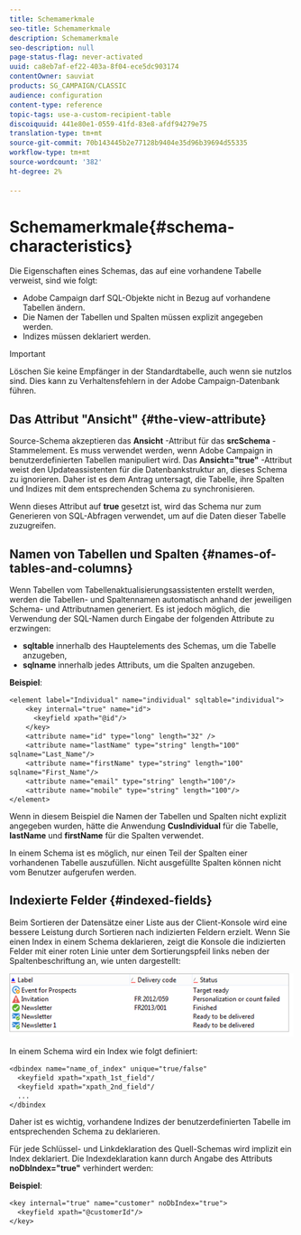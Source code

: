 ```yaml
---
title: Schemamerkmale
seo-title: Schemamerkmale
description: Schemamerkmale
seo-description: null
page-status-flag: never-activated
uuid: ca8eb7af-ef22-403a-8f04-ece5dc903174
contentOwner: sauviat
products: SG_CAMPAIGN/CLASSIC
audience: configuration
content-type: reference
topic-tags: use-a-custom-recipient-table
discoiquuid: 441e80e1-0559-41fd-83e8-afdf94279e75
translation-type: tm+mt
source-git-commit: 70b143445b2e77128b9404e35d96b39694d55335
workflow-type: tm+mt
source-wordcount: '382'
ht-degree: 2%

---
```



# Schemamerkmale{#schema-characteristics}

Die Eigenschaften eines Schemas, das auf eine vorhandene Tabelle verweist, sind wie folgt:

* Adobe Campaign darf SQL-Objekte nicht in Bezug auf vorhandene Tabellen ändern.
* Die Namen der Tabellen und Spalten müssen explizit angegeben werden.
* Indizes müssen deklariert werden.

>[!IMPORTANT]
>
>Löschen Sie keine Empfänger in der Standardtabelle, auch wenn sie nutzlos sind. Dies kann zu Verhaltensfehlern in der Adobe Campaign-Datenbank führen.

## Das Attribut &quot;Ansicht&quot; {#the-view-attribute}

Source-Schema akzeptieren das **Ansicht** -Attribut für das **srcSchema** -Stammelement. Es muss verwendet werden, wenn Adobe Campaign in benutzerdefinierten Tabellen manipuliert wird. Das **Ansicht=&quot;true&quot;** -Attribut weist den Updateassistenten für die Datenbankstruktur an, dieses Schema zu ignorieren. Daher ist es dem Antrag untersagt, die Tabelle, ihre Spalten und Indizes mit dem entsprechenden Schema zu synchronisieren.

Wenn dieses Attribut auf **true** gesetzt ist, wird das Schema nur zum Generieren von SQL-Abfragen verwendet, um auf die Daten dieser Tabelle zuzugreifen.

## Namen von Tabellen und Spalten {#names-of-tables-and-columns}

Wenn Tabellen vom Tabellenaktualisierungsassistenten erstellt werden, werden die Tabellen- und Spaltennamen automatisch anhand der jeweiligen Schema- und Attributnamen generiert. Es ist jedoch möglich, die Verwendung der SQL-Namen durch Eingabe der folgenden Attribute zu erzwingen:

* **sqltable** innerhalb des Hauptelements des Schemas, um die Tabelle anzugeben,
* **sqlname** innerhalb jedes Attributs, um die Spalten anzugeben.

**Beispiel**:

```
<element label="Individual" name="individual" sqltable="individual">
    <key internal="true" name="id">
      <keyfield xpath="@id"/>
    </key> 
    <attribute name="id" type="long" length="32" />
    <attribute name="lastName" type="string" length="100" sqlname="Last_Name"/>
    <attribute name="firstName" type="string" length="100" sqlname="First_Name"/>
    <attribute name="email" type="string" length="100"/>
    <attribute name="mobile" type="string" length="100"/>
</element>
```

Wenn in diesem Beispiel die Namen der Tabellen und Spalten nicht explizit angegeben wurden, hätte die Anwendung **CusIndividual** für die Tabelle, **lastName** und **firstName** für die Spalten verwendet.

In einem Schema ist es möglich, nur einen Teil der Spalten einer vorhandenen Tabelle auszufüllen. Nicht ausgefüllte Spalten können nicht vom Benutzer aufgerufen werden.

## Indexierte Felder {#indexed-fields}

Beim Sortieren der Datensätze einer Liste aus der Client-Konsole wird eine bessere Leistung durch Sortieren nach indizierten Feldern erzielt. Wenn Sie einen Index in einem Schema deklarieren, zeigt die Konsole die indizierten Felder mit einer roten Linie unter dem Sortierungspfeil links neben der Spaltenbeschriftung an, wie unten dargestellt:

![](assets/s_ncs_integration_mapping_index.png)

In einem Schema wird ein Index wie folgt definiert:

```
<dbindex name="name_of_index" unique="true/false"
  <keyfield xpath="xpath_1st_field"/
  <keyfield xpath="xpath_2nd_field"/
  ...
</dbindex
```

Daher ist es wichtig, vorhandene Indizes der benutzerdefinierten Tabelle im entsprechenden Schema zu deklarieren.

Für jede Schlüssel- und Linkdeklaration des Quell-Schemas wird implizit ein Index deklariert. Die Indexdeklaration kann durch Angabe des Attributs **noDbIndex=&quot;true&quot;** verhindert werden:

**Beispiel**:

```
<key internal="true" name="customer" noDbIndex="true">
  <keyfield xpath="@customerId"/>
</key>
```

